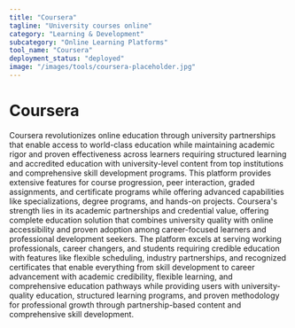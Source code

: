 ```yaml
---
title: "Coursera"
tagline: "University courses online"
category: "Learning & Development"
subcategory: "Online Learning Platforms"
tool_name: "Coursera"
deployment_status: "deployed"
image: "/images/tools/coursera-placeholder.jpg"
---
```


# Coursera

Coursera revolutionizes online education through university partnerships that enable access to world-class education while maintaining academic rigor and proven effectiveness across learners requiring structured learning and accredited education with university-level content from top institutions and comprehensive skill development programs. This platform provides extensive features for course progression, peer interaction, graded assignments, and certificate programs while offering advanced capabilities like specializations, degree programs, and hands-on projects. Coursera's strength lies in its academic partnerships and credential value, offering complete education solution that combines university quality with online accessibility and proven adoption among career-focused learners and professional development seekers. The platform excels at serving working professionals, career changers, and students requiring credible education with features like flexible scheduling, industry partnerships, and recognized certificates that enable everything from skill development to career advancement with academic credibility, flexible learning, and comprehensive education pathways while providing users with university-quality education, structured learning programs, and proven methodology for professional growth through partnership-based content and comprehensive skill development.